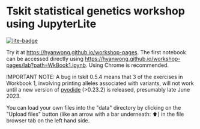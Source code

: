 # Tskit statistical genetics workshop using JupyterLite

[![lite-badge](https://jupyterlite.rtfd.io/en/latest/_static/badge.svg)](https://jupyterlite.github.io/demo)

Try it at https://hyanwong.github.io/workshop-pages. The first notebook can be accessed directly using https://hyanwong.github.io/workshop-pages/lab?path=WkBook1.ipynb. Using Chrome is recommended.

IMPORTANT NOTE: A bug in tskit 0.5.4 means that 3 of the exercises in Workbook 1, involving printing alleles associated with variants, will not work until a new version of
[pyodide](https://pyodide.org/en/stable/) (>0.23.2) is released, presumably late June 2023.

You can load your own files into the "data" directory by clicking on the "Upload files" button (like an arrow with a bar underneath: ⬆︎) in the file browser tab on the left hand side.


